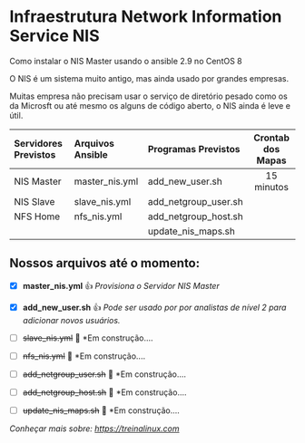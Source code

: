 # Infraestrutura Network Information Service NIS

Como instalar o NIS Master usando o ansible 2.9 no CentOS 8

O NIS é um sistema muito antigo, mas ainda usado por grandes empresas. 

Muitas empresa não precisam usar o serviço de diretório pesado como os da Microsft ou até mesmo os alguns de código aberto, o NIS ainda é leve e útil.  

| Servidores Previstos   | Arquivos Ansible       | Programas Previstos    | Crontab dos Mapas      | 
| :--                    | :--                    | :--                    | :--:                   |
|  NIS Master            | master_nis.yml         | add_new_user.sh        | 15 minutos             |
|  NIS Slave             | slave_nis.yml          | add_netgroup_user.sh   |                        |
|  NFS Home              | nfs_nis.yml            | add_netgroup_host.sh   |                        |
|                        |                        | update_nis_maps.sh     |                        |


## Nossos arquivos até o momento:

- [x] **master_nis.yml**	:+1: *Provisiona o Servidor NIS Master* 

- [x] **add_new_user.sh**	:+1: *Pode ser usado por por analistas de nível 2 para adicionar novos usuários.*

- [ ] ~~slave_nis.yml~~ :construction: *Em construção....

- [ ] ~~nfs_nis.yml~~ :construction: *Em construção....

- [ ] ~~add_netgroup_user.sh~~ :construction: *Em construção....

- [ ] ~~add_netgroup_host.sh~~ :construction: *Em construção....

- [ ] ~~update_nis_maps.sh~~ :construction: *Em construção....

*Conheçar mais sobre: https://treinalinux.com* 
